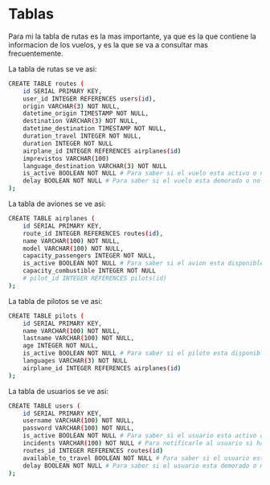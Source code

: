 # Tablas
Para mi la tabla de rutas es la mas importante, ya que es la que contiene la informacion de los vuelos, y es la que se va a consultar mas frecuentemente.

La tabla de rutas se ve asi:

```bash
CREATE TABLE routes (
    id SERIAL PRIMARY KEY,
    user_id INTEGER REFERENCES users(id),
    origin VARCHAR(3) NOT NULL,
    datetime_origin TIMESTAMP NOT NULL,
    destination VARCHAR(3) NOT NULL,
    datetime_destination TIMESTAMP NOT NULL,
    duration_travel INTEGER NOT NULL,
    duration INTEGER NOT NULL
    airplane_id INTEGER REFERENCES airplanes(id)
    imprevistos VARCHAR(100)
    language_destination VARCHAR(3) NOT NULL
    is_active BOOLEAN NOT NULL # Para saber si el vuelo esta activo o no depender de imprevistos y demas factores
    delay BOOLEAN NOT NULL # Para saber si el vuelo esta demorado o no
);
```

La tabla de aviones se ve asi:

```bash
CREATE TABLE airplanes (
    id SERIAL PRIMARY KEY,
    route_id INTEGER REFERENCES routes(id),
    name VARCHAR(100) NOT NULL,
    model VARCHAR(100) NOT NULL,
    capacity_passengers INTEGER NOT NULL,
    is_active BOOLEAN NOT NULL # Para saber si el avion esta disponible para volar
    capacity_combustible INTEGER NOT NULL
    # pilot_id INTEGER REFERENCES pilots(id)
);
```

La tabla de pilotos se ve asi:

```bash
CREATE TABLE pilots (
    id SERIAL PRIMARY KEY,
    name VARCHAR(100) NOT NULL,
    lastname VARCHAR(100) NOT NULL,
    age INTEGER NOT NULL,
    is_active BOOLEAN NOT NULL # Para saber si el piloto esta disponible para volar
    languages VARCHAR(3) NOT NULL
    airplane_id INTEGER REFERENCES airplanes(id)
);
```

La tabla de usuarios se ve asi:

```bash
CREATE TABLE users (
    id SERIAL PRIMARY KEY,
    username VARCHAR(100) NOT NULL,
    password VARCHAR(100) NOT NULL,
    is_active BOOLEAN NOT NULL # Para saber si el usuario esta activo o no
    incidents VARCHAR(100) NOT NULL # Para notificarle al usuario si hay algun incidente en su vuelo
    routes_id INTEGER REFERENCES routes(id)
    available_to_travel BOOLEAN NOT NULL # Para saber si el usuario esta disponible para viajar
    delay BOOLEAN NOT NULL # Para saber si el usuario esta demorado o no
);
```